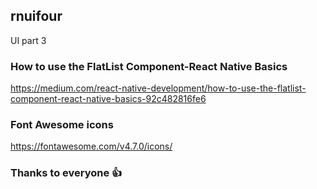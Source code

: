 ## rnuifour
UI part 3

### How to use the FlatList Component-React Native Basics 
https://medium.com/react-native-development/how-to-use-the-flatlist-component-react-native-basics-92c482816fe6   

### Font Awesome icons 
https://fontawesome.com/v4.7.0/icons/ 

### Thanks to everyone :+1:
